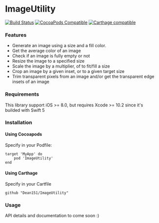 # ImageUtility

[![Build Status](https://travis-ci.org/Dean151/ImageUtility.svg?branch=master)](https://travis-ci.org/Dean151/ImageUtility)
[![CocoaPods Compatible](https://img.shields.io/cocoapods/v/ImageUtility.svg?style=flat&label=CocoaPods&colorA=28a745&&colorB=4E4E4E)](https://cocoapods.org/pods/ImageUtility)
[![Carthage compatible](https://img.shields.io/badge/Carthage-compatible-brightgreen.svg?style=flat&colorA=28a745&&colorB=4E4E4E)](https://github.com/Carthage/Carthage)

### Features

- Generate an image using a size and a fill color.
- Get the average color of an image
- Check if an image is fully empty or not
- Resize the image to a specified size
- Scale the image by a multiplier, of to fit/fill a size
- Crop an image by a given inset, or to a given target size
- Trim transparent pixels from an image and/or get the transparent edge insets of an image

### Requirements

This library support iOS >= 8.0, but requires Xcode >= 10.2 since it's builded with Swift 5

### Installation

#### Using Cocoapods

Specify in your Podfile:

```
target 'MyApp' do
    pod 'ImageUtility'
end
```

#### Using Carthage

Specify in your Cartfile

```
github "Dean151/ImageUtility"
```

### Usage

API details and documentation to come soon :)
